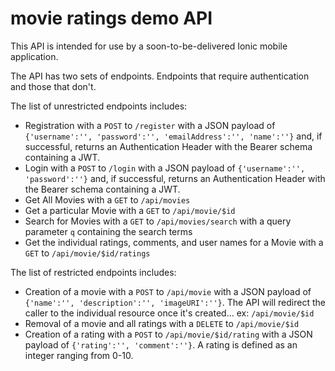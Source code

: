 # movie ratings demo API

This API is intended for use by a soon-to-be-delivered Ionic mobile application.

The API has two sets of endpoints. Endpoints that require authentication and those that don't.

The list of unrestricted endpoints includes:

* Registration with a `POST` to `/register` with a JSON payload of `{'username':'', 'password':'', 'emailAddress':'', 'name':''}` and, if successful, returns an Authentication Header with the Bearer schema containing a JWT.
* Login with a `POST` to `/login` with a JSON payload of `{'username':'', 'password':''}` and, if successful, returns an Authentication Header with the Bearer schema containing a JWT.
* Get All Movies with a `GET` to `/api/movies`
* Get a particular Movie with a `GET` to `/api/movie/$id`
* Search for Movies with a `GET` to `/api/movies/search` with a query parameter `q` containing the search terms
* Get the individual ratings, comments, and user names for a Movie with a `GET` to `/api/movie/$id/ratings`

The list of restricted endpoints includes:

* Creation of a movie with a `POST` to `/api/movie` with a JSON payload of `{'name':'', 'description':'', 'imageURI':''}`. The API will redirect the caller to the individual resource once it's created... ex: `/api/movie/$id`
* Removal of a movie and all ratings with a `DELETE` to `/api/movie/$id`
* Creation of a rating with a `POST` to `/api/movie/$id/rating` with a JSON payload of `{'rating':'', 'comment':''}`. A rating is defined as an integer ranging from 0-10.